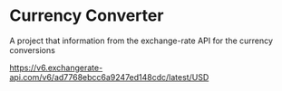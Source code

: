 # Currency Converter
A project that information from the exchange-rate API for the 
currency conversions

https://v6.exchangerate-api.com/v6/ad7768ebcc6a9247ed148cdc/latest/USD